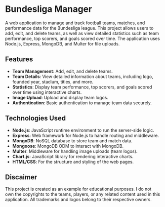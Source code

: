# Bundesliga Manager

A web application to manage and track football teams, matches, and performance data for the Bundesliga league. This project allows users to add, edit, and delete teams, as well as view detailed statistics such as team performance, top scorers, and goals scored over time. The application uses Node.js, Express, MongoDB, and Multer for file uploads.

## Features

- **Team Management**: Add, edit, and delete teams.
- **Team Details**: View detailed information about teams, including logo, founded year, stadium, titles, and more.
- **Statistics**: Display team performance, top scorers, and goals scored over time using interactive charts.
- **Image Upload**: Upload and display team logos.
- **Authentication**: Basic authentication to manage team data securely.

## Technologies Used

- **Node.js**: JavaScript runtime environment to run the server-side logic.
- **Express**: Web framework for Node.js to handle routing and middleware.
- **MongoDB**: NoSQL database to store team and match data.
- **Mongoose**: MongoDB ODM to interact with MongoDB.
- **Multer**: Middleware for handling image uploads (team logos).
- **Chart.js**: JavaScript library for rendering interactive charts.
- **HTML/CSS**: For the structure and styling of the web pages.

## Discaimer

This project is created as an example for educational purposes. I do not own the copyrights to the teams, players, or any related content used in this application. 
All trademarks and logos belong to their respective owners.
